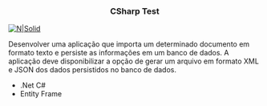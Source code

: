 <h3 align="center">
  <strong>CSharp Test</strong>
</h3>

[![N|Solid](https://www.mestrephp.com.br/site/wp-content/uploads/2018/10/csharp.png)](https://docs.microsoft.com/pt-br/dotnet/csharp/)

Desenvolver uma aplicação que importa um determinado documento em formato texto e persiste as informações em um banco de dados. A aplicação deve disponibilizar a opção de gerar um arquivo em formato XML e JSON dos dados persistidos no banco de dados.
- .Net C#
- Entity Frame
